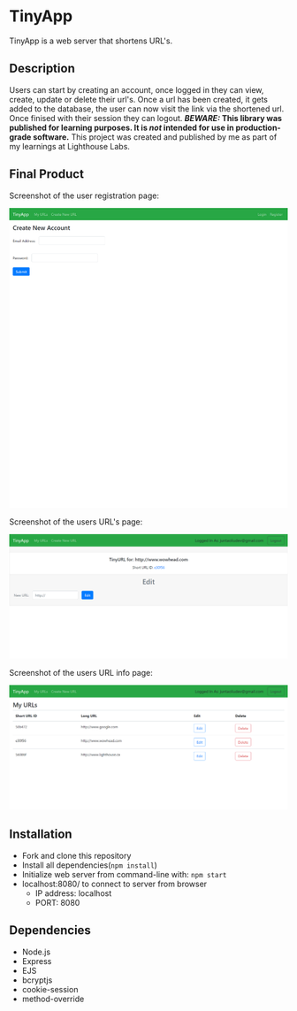 # TinyApp
TinyApp is a web server that shortens URL's.
## Description
Users can start by creating an account, once logged in they can view, create, update or delete their url's. Once a url has been created, it gets added to the database, the user can now visit the link via the shortened url. Once finised with their session they can logout.
**_BEWARE:_ This library was published for learning purposes. It is _not_ intended for use in production-grade software.**
This project was created and published by me as part of my learnings at Lighthouse Labs.

## Final Product

Screenshot of the user registration page:

!["screenshot of registration page"](https://github.com/juntaodev/tinyapp/blob/main/assets/registerpage.png)

Screenshot of the users URL's page:

!["screenshot of url edit page"](https://github.com/juntaodev/tinyapp/blob/main/assets/editpage.png)

Screenshot of the users URL info page:

!["screenshot of my urls page"](https://github.com/juntaodev/tinyapp/blob/main/assets/myurlpage.png)

## Installation
* Fork and clone this repository
* Install all dependencies(`npm install`)
* Initialize web server from command-line with:
  `npm start`
* localhost:8080/ to connect to server from browser
  * IP address: localhost
  * PORT: 8080

## Dependencies
* Node.js
* Express
* EJS
* bcryptjs
* cookie-session
* method-override
